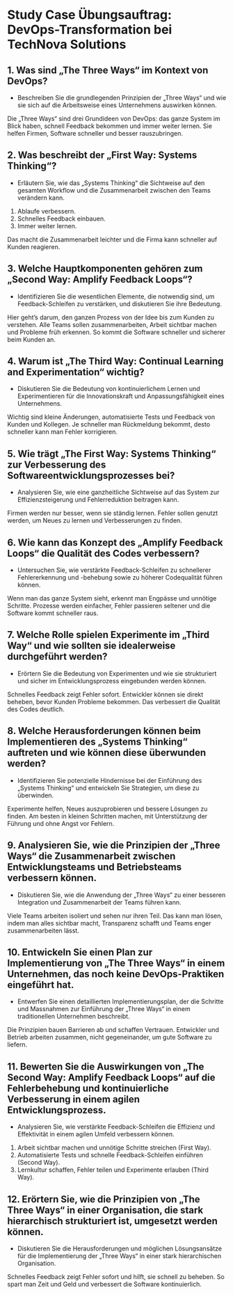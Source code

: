 # Study Case Übungsauftrag: DevOps-Transformation bei TechNova Solutions

## 1. Was sind „The Three Ways“ im Kontext von DevOps?
- Beschreiben Sie die grundlegenden Prinzipien der „Three Ways“ und wie sie sich auf die Arbeitsweise eines Unternehmens auswirken können.

Die „Three Ways“ sind drei Grundideen von DevOps: das ganze System im Blick haben, schnell Feedback bekommen und immer weiter lernen. Sie helfen Firmen, Software schneller und besser rauszubringen.

## 2. Was beschreibt der „First Way: Systems Thinking“?
- Erläutern Sie, wie das „Systems Thinking“ die Sichtweise auf den gesamten Workflow und die Zusammenarbeit zwischen den Teams verändern kann.

1. Ablaufe verbessern.
2. Schnelles Feedback einbauen.
3. Immer weiter lernen.

Das macht die Zusammenarbeit leichter und die Firma kann schneller auf Kunden reagieren.

## 3. Welche Hauptkomponenten gehören zum „Second Way: Amplify Feedback Loops“?
- Identifizieren Sie die wesentlichen Elemente, die notwendig sind, um Feedback-Schleifen zu verstärken, und diskutieren Sie ihre Bedeutung.

Hier geht’s darum, den ganzen Prozess von der Idee bis zum Kunden zu verstehen. Alle Teams sollen zusammenarbeiten, Arbeit sichtbar machen und Probleme früh erkennen. So kommt die Software schneller und sicherer beim Kunden an.

## 4. Warum ist „The Third Way: Continual Learning and Experimentation“ wichtig?
- Diskutieren Sie die Bedeutung von kontinuierlichem Lernen und Experimentieren für die Innovationskraft und Anpassungsfähigkeit eines Unternehmens.

Wichtig sind kleine Änderungen, automatisierte Tests und Feedback von Kunden und Kollegen. Je schneller man Rückmeldung bekommt, desto schneller kann man Fehler korrigieren.

## 5. Wie trägt „The First Way: Systems Thinking“ zur Verbesserung des Softwareentwicklungsprozesses bei?
- Analysieren Sie, wie eine ganzheitliche Sichtweise auf das System zur Effizienzsteigerung und Fehlerreduktion beitragen kann.

Firmen werden nur besser, wenn sie ständig lernen. Fehler sollen genutzt werden, um Neues zu lernen und Verbesserungen zu finden.

## 6. Wie kann das Konzept des „Amplify Feedback Loops“ die Qualität des Codes verbessern?
- Untersuchen Sie, wie verstärkte Feedback-Schleifen zu schnellerer Fehlererkennung und -behebung sowie zu höherer Codequalität führen können.

Wenn man das ganze System sieht, erkennt man Engpässe und unnötige Schritte. Prozesse werden einfacher, Fehler passieren seltener und die Software kommt schneller raus.

## 7. Welche Rolle spielen Experimente im „Third Way“ und wie sollten sie idealerweise durchgeführt werden?
- Erörtern Sie die Bedeutung von Experimenten und wie sie strukturiert und sicher im Entwicklungsprozess eingebunden werden können.

Schnelles Feedback zeigt Fehler sofort. Entwickler können sie direkt beheben, bevor Kunden Probleme bekommen. Das verbessert die Qualität des Codes deutlich.

## 8. Welche Herausforderungen können beim Implementieren des „Systems Thinking“ auftreten und wie können diese überwunden werden?
- Identifizieren Sie potenzielle Hindernisse bei der Einführung des „Systems Thinking“ und entwickeln Sie Strategien, um diese zu überwinden.

Experimente helfen, Neues auszuprobieren und bessere Lösungen zu finden. Am besten in kleinen Schritten machen, mit Unterstützung der Führung und ohne Angst vor Fehlern.

## 9. Analysieren Sie, wie die Prinzipien der „Three Ways“ die Zusammenarbeit zwischen Entwicklungsteams und Betriebsteams verbessern können.
- Diskutieren Sie, wie die Anwendung der „Three Ways“ zu einer besseren Integration und Zusammenarbeit der Teams führen kann.

Viele Teams arbeiten isoliert und sehen nur ihren Teil. Das kann man lösen, indem man alles sichtbar macht, Transparenz schafft und Teams enger zusammenarbeiten lässt.

## 10. Entwickeln Sie einen Plan zur Implementierung von „The Three Ways“ in einem Unternehmen, das noch keine DevOps-Praktiken eingeführt hat.
- Entwerfen Sie einen detaillierten Implementierungsplan, der die Schritte und Massnahmen zur Einführung der „Three Ways“ in einem traditionellen Unternehmen beschreibt.

Die Prinzipien bauen Barrieren ab und schaffen Vertrauen. Entwickler und Betrieb arbeiten zusammen, nicht gegeneinander, um gute Software zu liefern.

## 11. Bewerten Sie die Auswirkungen von „The Second Way: Amplify Feedback Loops“ auf die Fehlerbehebung und kontinuierliche Verbesserung in einem agilen Entwicklungsprozess.
- Analysieren Sie, wie verstärkte Feedback-Schleifen die Effizienz und Effektivität in einem agilen Umfeld verbessern können.

1. Arbeit sichtbar machen und unnötige Schritte streichen (First Way).
2. Automatisierte Tests und schnelle Feedback-Schleifen einführen (Second Way).
3. Lernkultur schaffen, Fehler teilen und Experimente erlauben (Third Way).

## 12. Erörtern Sie, wie die Prinzipien von „The Three Ways“ in einer Organisation, die stark hierarchisch strukturiert ist, umgesetzt werden können.
- Diskutieren Sie die Herausforderungen und möglichen Lösungsansätze für die Implementierung der „Three Ways“ in einer stark hierarchischen Organisation.

Schnelles Feedback zeigt Fehler sofort und hilft, sie schnell zu beheben. So spart man Zeit und Geld und verbessert die Software kontinuierlich.
